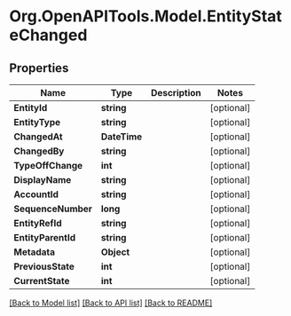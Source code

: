 
# Org.OpenAPITools.Model.EntityStateChanged

## Properties

Name | Type | Description | Notes
------------ | ------------- | ------------- | -------------
**EntityId** | **string** |  | [optional] 
**EntityType** | **string** |  | [optional] 
**ChangedAt** | **DateTime** |  | [optional] 
**ChangedBy** | **string** |  | [optional] 
**TypeOffChange** | **int** |  | [optional] 
**DisplayName** | **string** |  | [optional] 
**AccountId** | **string** |  | [optional] 
**SequenceNumber** | **long** |  | [optional] 
**EntityRefId** | **string** |  | [optional] 
**EntityParentId** | **string** |  | [optional] 
**Metadata** | **Object** |  | [optional] 
**PreviousState** | **int** |  | [optional] 
**CurrentState** | **int** |  | [optional] 

[[Back to Model list]](../README.md#documentation-for-models)
[[Back to API list]](../README.md#documentation-for-api-endpoints)
[[Back to README]](../README.md)

